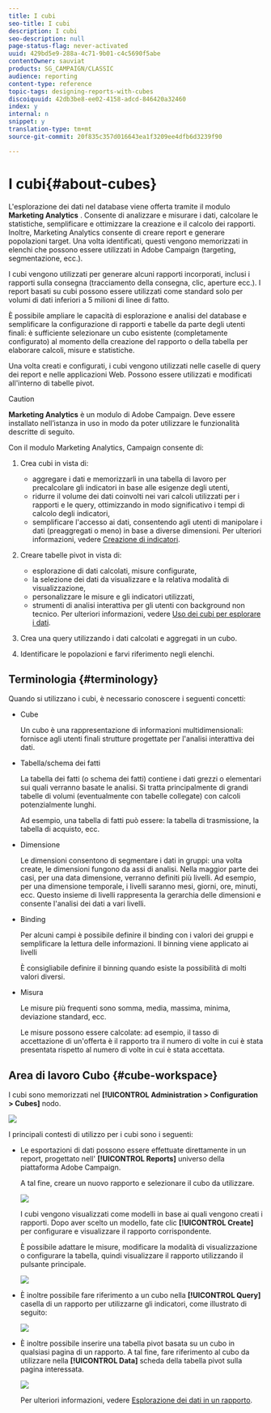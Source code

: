 ```yaml
---
title: I cubi
seo-title: I cubi
description: I cubi
seo-description: null
page-status-flag: never-activated
uuid: 429bd5e9-288a-4c71-9b01-c4c5690f5abe
contentOwner: sauviat
products: SG_CAMPAIGN/CLASSIC
audience: reporting
content-type: reference
topic-tags: designing-reports-with-cubes
discoiquuid: 42db3be8-ee02-4158-adcd-846420a32460
index: y
internal: n
snippet: y
translation-type: tm+mt
source-git-commit: 20f835c357d016643ea1f3209ee4dfb6d3239f90

---
```



# I cubi{#about-cubes}

L&#39;esplorazione dei dati nel database viene offerta tramite il modulo **Marketing Analytics** . Consente di analizzare e misurare i dati, calcolare le statistiche, semplificare e ottimizzare la creazione e il calcolo dei rapporti. Inoltre, Marketing Analytics consente di creare report e generare popolazioni target. Una volta identificati, questi vengono memorizzati in elenchi che possono essere utilizzati in Adobe Campaign (targeting, segmentazione, ecc.).

I cubi vengono utilizzati per generare alcuni rapporti incorporati, inclusi i rapporti sulla consegna (tracciamento della consegna, clic, aperture ecc.). I report basati su cubi possono essere utilizzati come standard solo per volumi di dati inferiori a 5 milioni di linee di fatto.

È possibile ampliare le capacità di esplorazione e analisi del database e semplificare la configurazione di rapporti e tabelle da parte degli utenti finali: è sufficiente selezionare un cubo esistente (completamente configurato) al momento della creazione del rapporto o della tabella per elaborare calcoli, misure e statistiche.

Una volta creati e configurati, i cubi vengono utilizzati nelle caselle di query dei report e nelle applicazioni Web. Possono essere utilizzati e modificati all&#39;interno di tabelle pivot.

>[!CAUTION]
>
>**Marketing Analytics** è un modulo di Adobe Campaign. Deve essere installato nell’istanza in uso in modo da poter utilizzare le funzionalità descritte di seguito.

Con il modulo Marketing Analytics, Campaign consente di:

1. Crea cubi in vista di:

   * aggregare i dati e memorizzarli in una tabella di lavoro per precalcolare gli indicatori in base alle esigenze degli utenti,
   * ridurre il volume dei dati coinvolti nei vari calcoli utilizzati per i rapporti e le query, ottimizzando in modo significativo i tempi di calcolo degli indicatori,
   * semplificare l&#39;accesso ai dati, consentendo agli utenti di manipolare i dati (preaggregati o meno) in base a diverse dimensioni.
   Per ulteriori informazioni, vedere [Creazione di indicatori](../../reporting/using/creating-indicators.md).

1. Creare tabelle pivot in vista di:

   * esplorazione di dati calcolati, misure configurate,
   * la selezione dei dati da visualizzare e la relativa modalità di visualizzazione,
   * personalizzare le misure e gli indicatori utilizzati,
   * strumenti di analisi interattiva per gli utenti con background non tecnico.
   Per ulteriori informazioni, vedere [Uso dei cubi per esplorare i dati](../../reporting/using/using-cubes-to-explore-data.md).

1. Crea una query utilizzando i dati calcolati e aggregati in un cubo.
1. Identificare le popolazioni e farvi riferimento negli elenchi.

## Terminologia {#terminology}

Quando si utilizzano i cubi, è necessario conoscere i seguenti concetti:

* Cube

   Un cubo è una rappresentazione di informazioni multidimensionali: fornisce agli utenti finali strutture progettate per l&#39;analisi interattiva dei dati.

* Tabella/schema dei fatti

   La tabella dei fatti (o schema dei fatti) contiene i dati grezzi o elementari sui quali verranno basate le analisi. Si tratta principalmente di grandi tabelle di volumi (eventualmente con tabelle collegate) con calcoli potenzialmente lunghi.

   Ad esempio, una tabella di fatti può essere: la tabella di trasmissione, la tabella di acquisto, ecc.

* Dimensione

   Le dimensioni consentono di segmentare i dati in gruppi: una volta create, le dimensioni fungono da assi di analisi. Nella maggior parte dei casi, per una data dimensione, verranno definiti più livelli. Ad esempio, per una dimensione temporale, i livelli saranno mesi, giorni, ore, minuti, ecc. Questo insieme di livelli rappresenta la gerarchia delle dimensioni e consente l&#39;analisi dei dati a vari livelli.

* Binding

   Per alcuni campi è possibile definire il binding con i valori dei gruppi e semplificare la lettura delle informazioni. Il binning viene applicato ai livelli

   È consigliabile definire il binning quando esiste la possibilità di molti valori diversi.

* Misura

   Le misure più frequenti sono somma, media, massima, minima, deviazione standard, ecc.

   Le misure possono essere calcolate: ad esempio, il tasso di accettazione di un&#39;offerta è il rapporto tra il numero di volte in cui è stata presentata rispetto al numero di volte in cui è stata accettata.

## Area di lavoro Cubo {#cube-workspace}

I cubi sono memorizzati nel **[!UICONTROL Administration > Configuration > Cubes]** nodo.

![](assets/s_advuser_cube_node.png)

I principali contesti di utilizzo per i cubi sono i seguenti:

* Le esportazioni di dati possono essere effettuate direttamente in un report, progettato nell&#39; **[!UICONTROL Reports]** universo della piattaforma Adobe Campaign.

   A tal fine, creare un nuovo rapporto e selezionare il cubo da utilizzare.

   ![](assets/cube_create_new.png)

   I cubi vengono visualizzati come modelli in base ai quali vengono creati i rapporti. Dopo aver scelto un modello, fate clic **[!UICONTROL Create]** per configurare e visualizzare il rapporto corrispondente.

   È possibile adattare le misure, modificare la modalità di visualizzazione o configurare la tabella, quindi visualizzare il rapporto utilizzando il pulsante principale.

   ![](assets/cube_display_new.png)

* È inoltre possibile fare riferimento a un cubo nella **[!UICONTROL Query]** casella di un rapporto per utilizzarne gli indicatori, come illustrato di seguito:

   ![](assets/s_advuser_query_using_a_cube.png)

* È inoltre possibile inserire una tabella pivot basata su un cubo in qualsiasi pagina di un rapporto. A tal fine, fare riferimento al cubo da utilizzare nella **[!UICONTROL Data]** scheda della tabella pivot sulla pagina interessata.

   ![](assets/s_advuser_cube_in_report.png)

   Per ulteriori informazioni, vedere [Esplorazione dei dati in un rapporto](../../reporting/using/using-cubes-to-explore-data.md#exploring-the-data-in-a-report).

